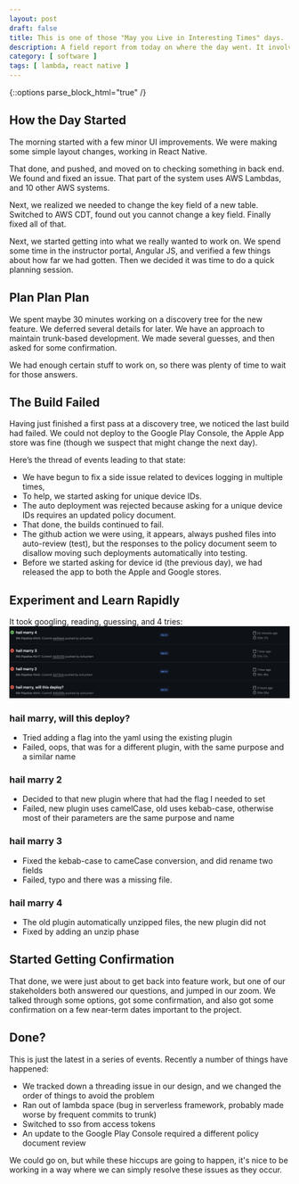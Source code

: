 ```yaml
---
layout: post
draft: false
title: This is one of those "May you Live in Interesting Times" days.
description: A field report from today on where the day went. It involved around 10 different technologies, because it was an interesting day.
category: [ software ]
tags: [ lambda, react native ]
---
```


{::options parse_block_html="true" /}

## How the Day Started
The morning started with a few minor UI improvements. We were making some simple layout changes, working in React Native.

That done, and pushed, and moved on to checking something in back end. We found and fixed an issue. 
That part of the system uses AWS Lambdas, and 10 other AWS systems.

Next, we realized we needed to change the key field of a new table. Switched to AWS CDT, found out you cannot change 
a key field. Finally fixed all of that.

Next, we started getting into what we really wanted to work on. We spend some time in the instructor portal, Angular JS, 
and verified a few things about how far we had gotten. Then we decided it was time to do a quick planning session.

## Plan Plan Plan
We spent maybe 30 minutes working on a discovery tree for the new feature. We deferred several details for
later. We have an approach to maintain trunk-based development. We made several guesses, and then asked for
some confirmation. 

We had enough certain stuff to work on, so there was plenty of time to wait for those answers.

## The Build Failed

Having just finished a first pass at a discovery tree, we noticed the last build had failed. We could not deploy to 
the Google Play Console, the Apple App store was fine (though we suspect that might change the next day).

Here’s the thread of events leading to that state:
* We have begun to fix a side issue related to devices logging in multiple times,  
* To help, we started asking for unique device IDs.
* The auto deployment was rejected because asking for a unique device IDs requires an updated policy document.
* That done, the builds continued to fail.
* The github action we were using, it appears, always pushed files into auto-review (test), but the responses to the policy document seem to disallow moving such deployments automatically into testing.
* Before we started asking for device id (the previous day), we had released the app to both the Apple and Google stores.

## Experiment and Learn Rapidly

It took googling, reading, guessing, and 4 tries:
![](/assets/images/TheFourCommits.png)

### hail marry, will this deploy?
* Tried adding a flag into the yaml using the existing plugin
* Failed, oops, that was for a different plugin, with the same purpose and a similar name

### hail marry 2
* Decided to that new plugin where that had the flag I needed to set
* Failed, new plugin uses camelCase, old uses kebab-case, otherwise most of their parameters are the same purpose and name

### hail marry 3
* Fixed the kebab-case to cameCase conversion, and did rename two fields
* Failed, typo and there was a missing file.

###  hail marry 4
*  The old plugin automatically unzipped files, the new plugin did not
*  Fixed by adding an unzip phase

## Started Getting Confirmation

That done, we were just about to get back into feature work, but one of our stakeholders both answered our questions,
and jumped in our zoom. We talked through some options, got some confirmation, and also got some confirmation on
a few near-term dates important to the project.

## Done?
This is just the latest in a series of events. Recently a number of things have happened:
* We tracked down a threading issue in our design, and we changed the order of things to avoid the problem
* Ran out of lambda space (bug in serverless framework, probably made worse by frequent commits to trunk)
* Switched to sso from access tokens
* An update to the Google Play Console required a different policy document review

We could go on, but while these hiccups are going to happen, it's nice to be working in a way where we can simply
resolve these issues as they occur.

